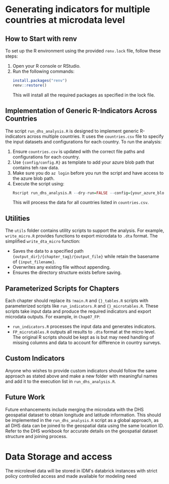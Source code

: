 # Generating indicators for multiple countries at microdata level

## How to Start with renv
To set up the R environment using the provided `renv.lock` file, follow these steps:
1. Open your R console or RStudio.
2. Run the following commands:
   ```R
   install.packages("renv")
   renv::restore()
   ```
   This will install all the required packages as specified in the lock file.

## Implementation of Generic R-Indicators Across Countries
The script `run_dhs_analysis.R` is designed to implement generic R-indicators across multiple countries. It uses the `countries.csv` file to specify the input datasets and configurations for each country. To run the analysis:
1. Ensure `countries.csv` is updated with the correct file paths and configurations for each country.
2. Use `{config/config.R}` as template to add your azure blob path that contains teh raw data.
3. Make sure you do `az login` before you run the script and have access to the azure blob path.
4. Execute the script using:
   ```R
   Rscript run_dhs_analysis.R --dry-run=FALSE --config={your_azure_blob_config}
   ```
   This will process the data for all countries listed in `countries.csv`.

## Utilities
The `utils` folder contains utility scripts to support the analysis. For example, `write_micro.R` provides functions to export microdata to `.dta` format. The simplified `write_dta_micro` function:
- Saves the data to a specified path `{output_dir}/{chapter_tag}/{output_file}` while retain the basename of `{input_filename}`.
- Overwrites any existing file without appending.
- Ensures the directory structure exists before saving.

## Parameterized Scripts for Chapters
Each chapter should replace its `!main.R` and `{}_tables.R` scripts with parameterized scripts like `run_indicators.R` and `{}_microtables.R`. These scripts take input data and produce the required indicators and export microdata outputs. For example, in `Chap07_FP`:
- `run_indicators.R` processes the input data and generates indicators.
- `FP_microtables.R` outputs all results to `.dta` format at the micro level.
The original R scripts should be kept as is but may need handling of missing columns and data to account for difference in country surveys.

## Custom Indicators
Anyone who wishes to provide custom indicators should follow the same approach as stated above and make a new folder with meaningful names and add it to the execution list in `run_dhs_analysis.R`.

## Future Work
Future enhancements include merging the microdata with the DHS geospatial dataset to obtain longitude and latitude information. This should be implemented in the `run_dhs_analysis.R` script as a global approach, as all DHS data can be joined to the geospatial data using the same location ID. Refer to the DHS workbook for accurate details on the geospatial dataset structure and joining process.

# Data Storage and access
The microlevel data will be stored in IDM's databrick instances with strict policy controlled access and made available for modeling need



